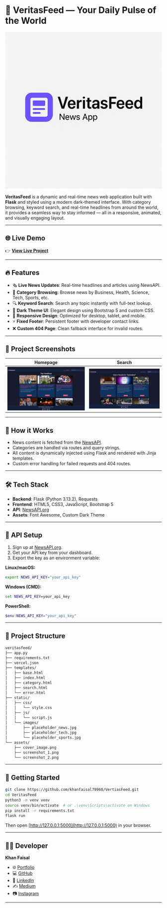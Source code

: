 # 📰 VeritasFeed — Your Daily Pulse of the World

![Cover](./assets/cover_image.png)

**VeritasFeed** is a dynamic and real-time news web application built with **Flask** and styled using a modern dark-themed interface. With category browsing, keyword search, and real-time headlines from around the world, it provides a seamless way to stay informed — all in a responsive, animated, and visually engaging layout.

---

## 🌐 Live Demo

👉 [**View Live Project**](https://veritas-feed.vercel.app/)

---

## 🔥 Features

- 🗞️ **Live News Updates**: Real-time headlines and articles using NewsAPI.
- 🧭 **Category Browsing**: Browse news by Business, Health, Science, Tech, Sports, etc.
- 🔍 **Keyword Search**: Search any topic instantly with full-text lookup.
- 🌙 **Dark Theme UI**: Elegant design using Bootstrap 5 and custom CSS.
- 📱 **Responsive Design**: Optimized for desktop, tablet, and mobile.
- ⚡ **Fixed Footer**: Persistent footer with developer contact links.
- ❌ **Custom 404 Page**: Clean fallback interface for invalid routes.

---

## 📸 Project Screenshots

| Homepage | Search |
|----------|----------------|
| ![Screenshot 1](./assets/screenshot_1.png) | ![Screenshot 2](./assets/screenshot_2.png) |

---

## 🧠 How it Works

- News content is fetched from the [NewsAPI](https://newsapi.org).
- Categories are handled via routes and query strings.
- All content is dynamically injected using Flask and rendered with Jinja templates.
- Custom error handling for failed requests and 404 routes.

---

## 🛠️ Tech Stack

- **Backend**: Flask (Python 3.13.2), Requests
- **Frontend**: HTML5, CSS3, JavaScript, Bootstrap 5
- **API**: [NewsAPI.org](https://newsapi.org)
- **Assets**: Font Awesome, Custom Dark Theme

---

## 🔑 API Setup

1. Sign up at [NewsAPI.org](https://newsapi.org).
2. Get your API key from your dashboard.
3. Export the key as an environment variable:

**Linux/macOS:**
```bash
export NEWS_API_KEY="your_api_key"
```

**Windows (CMD):**
```cmd
set NEWS_API_KEY=your_api_key
```

**PowerShell:**
```powershell
$env:NEWS_API_KEY="your_api_key"
```

---

## 📁 Project Structure

```
veritasfeed/
├── app.py
├── requirements.txt
├── vercel.json
├── templates/
│   ├── base.html
│   ├── index.html
│   ├── category.html
│   ├── search.html
│   └── error.html
├── static/
│   ├── css/
│   │   └── style.css
│   ├── js/
│   │   └── script.js
│   └── images/
│       ├── placeholder_news.jpg
│       ├── placeholder_tech.jpg
│       └── placeholder_sports.jpg
└── assets/
    ├── cover_image.png
    ├── screenshot_1.png
    └── screenshot_2.png
```

---

## 🚀 Getting Started

```bash
git clone https://github.com/khanfaisal79960/VertiasFeed.git
cd VeritasFeed
python3 -m venv venv
source venv/bin/activate  # or .\venv\Scripts\activate on Windows
pip install -r requirements.txt
flask run
```

Then open [http://127.0.0.1:5000](http://127.0.0.1:5000) in your browser.

---

## 🙋‍♂️ Developer

**Khan Faisal**

- 🌐 [Portfolio](https://khanfaisal.netlify.app)
- 💻 [GitHub](https://github.com/khanfaisal79960)
- 🔗 [LinkedIn](https://www.linkedin.com/in/khanfaisal79960)
- ✍️ [Medium](https://medium.com/@khanfaisal79960)
- 📷 [Instagram](https://instagram.com/mr._perfect_1004)

---
